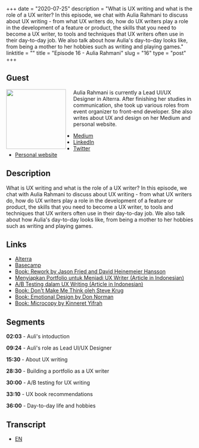 +++
date = "2020-07-25"
description = "What is UX writing and what is the role of a UX writer? In this episode, we chat with Aulia Rahmani to discuss about UX writing - from what UX writers do, how do UX writers play a role in the development of a feature or product, the skills that you need to become a UX writer, to tools and techniques that UX writers often use in their day-to-day job. We also talk about how Aulia's day-to-day looks like, from being a mother to her hobbies such as writing and playing games."
linktitle = ""
title = "Episode 16 - Aulia Rahmani"
slug = "16"
type = "post"
+++

## Guest

<img style="float: left; width: 160px; margin-right: 20px;" src="/img/ep16.jpg">

Aulia Rahmani is currently a Lead UI/UX Designer in Alterra. After finishing her studies in communication, she took up various roles from event organizer to front-end developer. She also writes about UX and design on her Medium and personal website.

- [Medium](https://medium.com/@aulley)
- [LinkedIn](https://www.linkedin.com/in/auliarahmani/)
- [Twitter](http://twitter.com/aulley)
- [Personal website](https://aulley.com/)

## Description

What is UX writing and what is the role of a UX writer? In this episode, we chat with Aulia Rahmani to discuss about UX writing - from what UX writers do, how do UX writers play a role in the development of a feature or product, the skills that you need to become a UX writer, to tools and techniques that UX writers often use in their day-to-day job. We also talk about how Aulia's day-to-day looks like, from being a mother to her hobbies such as writing and playing games.

<div class="audioplayer">
    <audio>
        <source src="https://d3ctxlq1ktw2nl.cloudfront.net/staging/2020-6-25/0c06d621-da3b-0d19-4fe4-05898d48c703.mp3" type="audio/mp4" rel="preload" as="audio">
    </audio>
</div>

## Links

- [Alterra](https://alterra.id)
- [Basecamp](https://basecamp.com/)
- [Book: Rework by Jason Fried and David Heinemeier Hansson](https://www.goodreads.com/book/show/6732019-rework)
- [Menyiapkan Portfolio untuk Menjadi UX Writer (Article in Indonesian)](https://medium.com/@aulley/menyiapkan-portfolio-untuk-menjadi-ux-writer-uxwriter101-pt-2-c50db6bd4f4a)
- [A/B Testing dalam UX Writing (Article in Indonesian)](https://medium.com/@aulley/a-b-testing-dalam-ux-writing-uxwriter101-pt-3-74973bffaabd?source=---------2------------------)
- [Book: Don't Make Me Think oleh Steve Krug](https://www.goodreads.com/book/show/18197267-don-t-make-me-think-revisited)
- [Book: Emotional Design by Don Norman](https://www.goodreads.com/book/show/841.Emotional_Design)
- [Book: Microcopy by Kinneret Yifrah](https://www.goodreads.com/book/show/34847317-microcopy)

## Segments

**02:03** - Auli's intoduction

**09:24** - Auli's role as Lead UI/UX Designer

**15:30** - About UX writing

**28:30** - Building a portfolio as a UX writer

**30:00** - A/B testing for UX writing

**33:10** - UX book recommendations

**36:00** - Day-to-day life and hobbies

## Transcript

- [EN](transcript)
